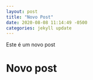 ```yaml
---
layout: post
title: "Novo Post"
date: 2020-08-08 11:14:49 -0500
categories: jekyll update
---
```


Este é um novo post

# Novo post
